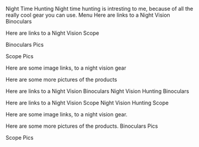 Night Time Hunting
Night time hunting is intresting to me, because of all the really cool gear you can use.
Menu
Here are links to a Night Vision Binoculars

Here are links to a Night Vision Scope

Binoculars Pics

Scope Pics

Here are some image links, to a night vision gear

Here are some more pictures of the products

Here are links to a Night Vision Binoculars
Night Vision Hunting Binoculars

Here are links to a Night Vision Scope
Night Vision Hunting Scope

Here are some image links, to a night vision gear.




Here are some more pictures of the products.
Binoculars Pics




Scope Pics




